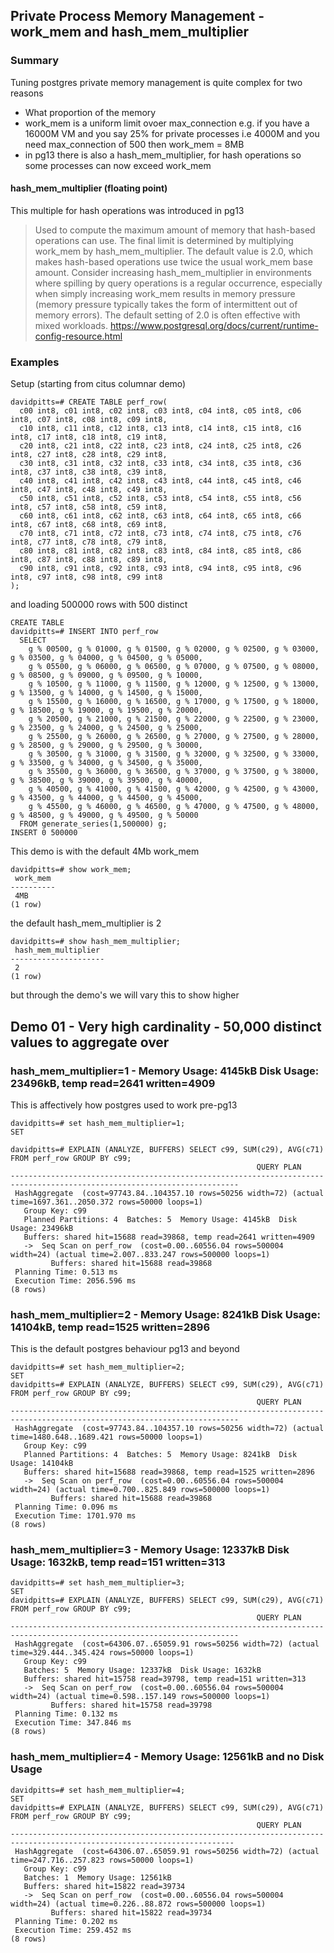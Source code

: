 ## Private Process Memory Management -  work_mem and hash_mem_multiplier


### Summary

Tuning postgres private memory management is quite complex for two reasons
* What proportion of the memory 
* work_mem is a uniform limit ovoer max_connection e.g. if you have a 16000M VM and you say 25% for private processes i.e 4000M and you need max_connection of 500 then work_mem = 8MB 
* in pg13 there is also a hash_mem_multiplier, for hash operations so some processes can now exceed work_mem


#### hash_mem_multiplier (floating point) 

This multiple for hash operations was introduced in pg13

> Used to compute the maximum amount of memory that hash-based operations can use. The final limit is determined by multiplying work_mem by hash_mem_multiplier. The default value is 2.0, which makes hash-based operations use twice the usual work_mem base amount.
Consider increasing hash_mem_multiplier in environments where spilling by query operations is a regular occurrence, especially when simply increasing work_mem results in memory pressure (memory pressure typically takes the form of intermittent out of memory errors). The default setting of 2.0 is often effective with mixed workloads. 
https://www.postgresql.org/docs/current/runtime-config-resource.html



### Examples

Setup (starting from citus columnar demo)
```
davidpitts=# CREATE TABLE perf_row(
  c00 int8, c01 int8, c02 int8, c03 int8, c04 int8, c05 int8, c06 int8, c07 int8, c08 int8, c09 int8,
  c10 int8, c11 int8, c12 int8, c13 int8, c14 int8, c15 int8, c16 int8, c17 int8, c18 int8, c19 int8,
  c20 int8, c21 int8, c22 int8, c23 int8, c24 int8, c25 int8, c26 int8, c27 int8, c28 int8, c29 int8,
  c30 int8, c31 int8, c32 int8, c33 int8, c34 int8, c35 int8, c36 int8, c37 int8, c38 int8, c39 int8,
  c40 int8, c41 int8, c42 int8, c43 int8, c44 int8, c45 int8, c46 int8, c47 int8, c48 int8, c49 int8,
  c50 int8, c51 int8, c52 int8, c53 int8, c54 int8, c55 int8, c56 int8, c57 int8, c58 int8, c59 int8,
  c60 int8, c61 int8, c62 int8, c63 int8, c64 int8, c65 int8, c66 int8, c67 int8, c68 int8, c69 int8,
  c70 int8, c71 int8, c72 int8, c73 int8, c74 int8, c75 int8, c76 int8, c77 int8, c78 int8, c79 int8,
  c80 int8, c81 int8, c82 int8, c83 int8, c84 int8, c85 int8, c86 int8, c87 int8, c88 int8, c89 int8,
  c90 int8, c91 int8, c92 int8, c93 int8, c94 int8, c95 int8, c96 int8, c97 int8, c98 int8, c99 int8
);
```
and loading 500000 rows with 500 distinct
```
CREATE TABLE
davidpitts=# INSERT INTO perf_row
  SELECT
    g % 00500, g % 01000, g % 01500, g % 02000, g % 02500, g % 03000, g % 03500, g % 04000, g % 04500, g % 05000,
    g % 05500, g % 06000, g % 06500, g % 07000, g % 07500, g % 08000, g % 08500, g % 09000, g % 09500, g % 10000,
    g % 10500, g % 11000, g % 11500, g % 12000, g % 12500, g % 13000, g % 13500, g % 14000, g % 14500, g % 15000,
    g % 15500, g % 16000, g % 16500, g % 17000, g % 17500, g % 18000, g % 18500, g % 19000, g % 19500, g % 20000,
    g % 20500, g % 21000, g % 21500, g % 22000, g % 22500, g % 23000, g % 23500, g % 24000, g % 24500, g % 25000,
    g % 25500, g % 26000, g % 26500, g % 27000, g % 27500, g % 28000, g % 28500, g % 29000, g % 29500, g % 30000,
    g % 30500, g % 31000, g % 31500, g % 32000, g % 32500, g % 33000, g % 33500, g % 34000, g % 34500, g % 35000,
    g % 35500, g % 36000, g % 36500, g % 37000, g % 37500, g % 38000, g % 38500, g % 39000, g % 39500, g % 40000,
    g % 40500, g % 41000, g % 41500, g % 42000, g % 42500, g % 43000, g % 43500, g % 44000, g % 44500, g % 45000,
    g % 45500, g % 46000, g % 46500, g % 47000, g % 47500, g % 48000, g % 48500, g % 49000, g % 49500, g % 50000
  FROM generate_series(1,500000) g;
INSERT 0 500000
```
This demo is with the default 4Mb work_mem


```
davidpitts=# show work_mem;
 work_mem
----------
 4MB
(1 row)
```

the default hash_mem_multiplier is 2

```
davidpitts=# show hash_mem_multiplier;
 hash_mem_multiplier
---------------------
 2
(1 row)
```

but through the demo's we will vary this to show higher 


## Demo 01 - Very high cardinality - 50,000 distinct values to aggregate over

### hash_mem_multiplier=1 - Memory Usage: 4145kB  Disk Usage: 23496kB, temp read=2641 written=4909

This is affectively how postgres used to work pre-pg13
```
davidpitts=# set hash_mem_multiplier=1;
SET

davidpitts=# EXPLAIN (ANALYZE, BUFFERS) SELECT c99, SUM(c29), AVG(c71) FROM perf_row GROUP BY c99;
                                                       QUERY PLAN
-------------------------------------------------------------------------------------------------------------------------
 HashAggregate  (cost=97743.84..104357.10 rows=50256 width=72) (actual time=1697.361..2050.372 rows=50000 loops=1)
   Group Key: c99
   Planned Partitions: 4  Batches: 5  Memory Usage: 4145kB  Disk Usage: 23496kB
   Buffers: shared hit=15688 read=39868, temp read=2641 written=4909
   ->  Seq Scan on perf_row  (cost=0.00..60556.04 rows=500004 width=24) (actual time=2.007..833.247 rows=500000 loops=1)
         Buffers: shared hit=15688 read=39868
 Planning Time: 0.513 ms
 Execution Time: 2056.596 ms
(8 rows)
```

### hash_mem_multiplier=2 - Memory Usage: 8241kB  Disk Usage: 14104kB, temp read=1525 written=2896

This is the default postgres behaviour pg13 and beyond
```
davidpitts=# set hash_mem_multiplier=2;
SET
davidpitts=# EXPLAIN (ANALYZE, BUFFERS) SELECT c99, SUM(c29), AVG(c71) FROM perf_row GROUP BY c99;
                                                       QUERY PLAN
-------------------------------------------------------------------------------------------------------------------------
 HashAggregate  (cost=97743.84..104357.10 rows=50256 width=72) (actual time=1480.648..1689.421 rows=50000 loops=1)
   Group Key: c99
   Planned Partitions: 4  Batches: 5  Memory Usage: 8241kB  Disk Usage: 14104kB
   Buffers: shared hit=15688 read=39868, temp read=1525 written=2896
   ->  Seq Scan on perf_row  (cost=0.00..60556.04 rows=500004 width=24) (actual time=0.700..825.849 rows=500000 loops=1)
         Buffers: shared hit=15688 read=39868
 Planning Time: 0.096 ms
 Execution Time: 1701.970 ms
(8 rows)
```

### hash_mem_multiplier=3 - Memory Usage: 12337kB  Disk Usage: 1632kB, temp read=151 written=313


```
davidpitts=# set hash_mem_multiplier=3;
SET
davidpitts=# EXPLAIN (ANALYZE, BUFFERS) SELECT c99, SUM(c29), AVG(c71) FROM perf_row GROUP BY c99;
                                                       QUERY PLAN
-------------------------------------------------------------------------------------------------------------------------
 HashAggregate  (cost=64306.07..65059.91 rows=50256 width=72) (actual time=329.444..345.424 rows=50000 loops=1)
   Group Key: c99
   Batches: 5  Memory Usage: 12337kB  Disk Usage: 1632kB
   Buffers: shared hit=15758 read=39798, temp read=151 written=313
   ->  Seq Scan on perf_row  (cost=0.00..60556.04 rows=500004 width=24) (actual time=0.598..157.149 rows=500000 loops=1)
         Buffers: shared hit=15758 read=39798
 Planning Time: 0.132 ms
 Execution Time: 347.846 ms
(8 rows)         
```

### hash_mem_multiplier=4 - Memory Usage: 12561kB and no Disk Usage

```
davidpitts=# set hash_mem_multiplier=4;
SET
davidpitts=# EXPLAIN (ANALYZE, BUFFERS) SELECT c99, SUM(c29), AVG(c71) FROM perf_row GROUP BY c99;
                                                       QUERY PLAN
------------------------------------------------------------------------------------------------------------------------
 HashAggregate  (cost=64306.07..65059.91 rows=50256 width=72) (actual time=247.716..257.823 rows=50000 loops=1)
   Group Key: c99
   Batches: 1  Memory Usage: 12561kB
   Buffers: shared hit=15822 read=39734
   ->  Seq Scan on perf_row  (cost=0.00..60556.04 rows=500004 width=24) (actual time=0.226..88.872 rows=500000 loops=1)
         Buffers: shared hit=15822 read=39734
 Planning Time: 0.202 ms
 Execution Time: 259.452 ms
(8 rows)
```
